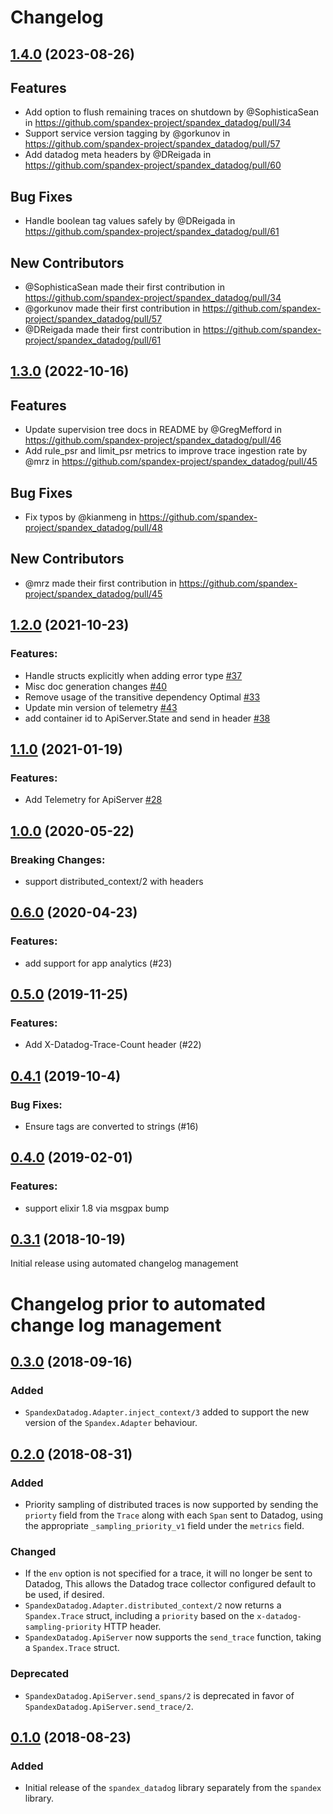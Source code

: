 # Changelog

## [1.4.0](https://github.com/spandex-project/spandex_datadog/compare/1.3.0...1.4.0) (2023-08-26)

## Features
* Add option to flush remaining traces on shutdown by @SophisticaSean in https://github.com/spandex-project/spandex_datadog/pull/34
* Support service version tagging by @gorkunov in https://github.com/spandex-project/spandex_datadog/pull/57
* Add datadog meta headers by @DReigada in https://github.com/spandex-project/spandex_datadog/pull/60

## Bug Fixes
* Handle boolean tag values safely by @DReigada in https://github.com/spandex-project/spandex_datadog/pull/61

## New Contributors
* @SophisticaSean made their first contribution in https://github.com/spandex-project/spandex_datadog/pull/34
* @gorkunov made their first contribution in https://github.com/spandex-project/spandex_datadog/pull/57
* @DReigada made their first contribution in https://github.com/spandex-project/spandex_datadog/pull/61


## [1.3.0](https://github.com/spandex-project/spandex_datadog/compare/1.2.0...1.3.0) (2022-10-16)

## Features

* Update supervision tree docs in README by @GregMefford in https://github.com/spandex-project/spandex_datadog/pull/46
* Add rule_psr and limit_psr metrics to improve trace ingestion rate by @mrz in https://github.com/spandex-project/spandex_datadog/pull/45

## Bug Fixes

* Fix typos by @kianmeng in https://github.com/spandex-project/spandex_datadog/pull/48

## New Contributors
* @mrz made their first contribution in https://github.com/spandex-project/spandex_datadog/pull/45


## [1.2.0](https://github.com/spandex-project/spandex_datadog/compare/1.1.0...1.2.0) (2021-10-23)

### Features:

* Handle structs explicitly when adding error type [#37](https://github.com/spandex-project/spandex_datadog/pull/37)
* Misc doc generation changes [#40](https://github.com/spandex-project/spandex_datadog/pull/40)
* Remove usage of the transitive dependency Optimal [#33](https://github.com/spandex-project/spandex_datadog/pull/33)
* Update min version of telemetry [#43](https://github.com/spandex-project/spandex_datadog/pull/43)
* add container id to ApiServer.State and send in header [#38](https://github.com/spandex-project/spandex_datadog/pull/38)

## [1.1.0](https://github.com/spandex-project/spandex_datadog/compare/1.0.0...1.1.0) (2021-01-19)

### Features:

* Add Telemetry for ApiServer [#28](https://github.com/spandex-project/spandex_datadog/pull/28)



## [1.0.0](https://github.com/spandex-project/spandex_datadog/compare/0.6.0...1.0.0) (2020-05-22)
### Breaking Changes:

* support distributed_context/2 with headers



## [0.6.0](https://github.com/spandex-project/spandex_datadog/compare/0.5.0...0.6.0) (2020-04-23)




### Features:

* add support for app analytics (#23)

## [0.5.0](https://github.com/spandex-project/spandex_datadog/compare/0.4.1...0.5.0) (2019-11-25)




### Features:

* Add X-Datadog-Trace-Count header (#22)

## [0.4.1](https://github.com/spandex-project/spandex_datadog/compare/0.4.0...0.4.1) (2019-10-4)




### Bug Fixes:

* Ensure tags are converted to strings (#16)

## [0.4.0](https://github.com/spandex-project/spandex_datadog/compare/0.3.1...0.4.0) (2019-02-01)




### Features:

* support elixir 1.8 via msgpax bump

## [0.3.1](https://github.com/spandex-project/spandex_datadog/compare/0.3.0...0.3.1) (2018-10-19)

Initial release using automated changelog management

# Changelog prior to automated change log management

## [0.3.0] (2018-09-16)

[0.3.0]: https://github.com/spandex-project/spandex_datadog/compare/v0.3.0...v0.2.0

### Added
- `SpandexDatadog.Adapter.inject_context/3` added to support the new version of
  the `Spandex.Adapter` behaviour.

## [0.2.0] (2018-08-31)

[0.2.0]: https://github.com/spandex-project/spandex_datadog/compare/v0.2.0...v0.1.0

### Added
- Priority sampling of distributed traces is now supported by sending the
  `priorty` field from the `Trace` along with each `Span` sent to Datadog,
  using the appropriate `_sampling_priority_v1` field under the `metrics`
  field.

### Changed
- If the `env` option is not specified for a trace, it will no longer be sent
  to Datadog, This allows the Datadog trace collector configured default to be
  used, if desired.
- `SpandexDatadog.Adapter.distributed_context/2` now returns a `Spandex.Trace`
  struct, including a `priority` based on the `x-datadog-sampling-priority`
  HTTP header.
- `SpandexDatadog.ApiServer` now supports the `send_trace` function, taking a
  `Spandex.Trace` struct.

### Deprecated
- `SpandexDatadog.ApiServer.send_spans/2` is deprecated in favor of
  `SpandexDatadog.ApiServer.send_trace/2`.

## [0.1.0] (2018-08-23)

### Added
- Initial release of the `spandex_datadog` library separately from the
  `spandex` library.

[0.1.0]: https://github.com/spandex-project/spandex_datadog/commit/3c217429ec5e79e77e05729f2a83d355eeab4996
